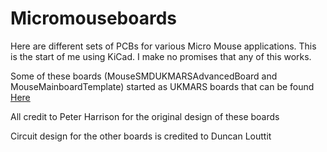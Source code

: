# Micromouseboards
Here are different sets of PCBs for various Micro Mouse applications. This is the start of me using KiCad. I make no promises that any of this works.

Some of these boards (MouseSMDUKMARSAdvancedBoard and MouseMainboardTemplate) started as UKMARS boards that can be found [Here](https://github.com/ukmars/ukmarsbot)

All credit to Peter Harrison for the original design of these boards

Circuit design for the other boards is credited to Duncan Louttit


